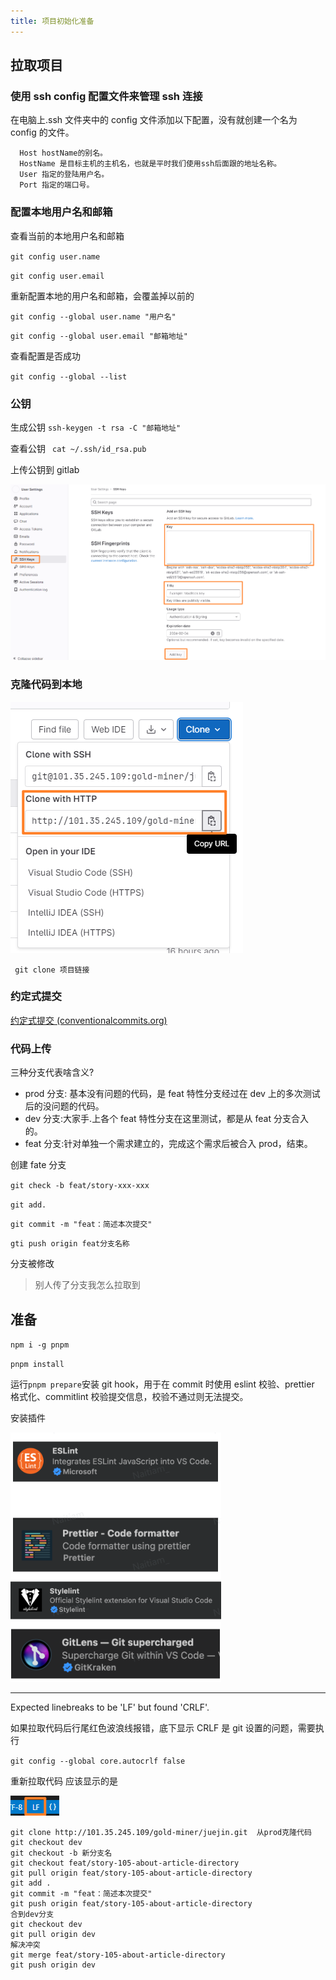 ```yaml
---
title: 项目初始化准备
---
```


## 拉取项目

### 使用 ssh config 配置文件来管理 ssh 连接

在电脑上.ssh 文件夹中的 config 文件添加以下配置，没有就创建一个名为 config 的文件。

```Plain
  Host hostName的别名。
  HostName 是目标主机的主机名，也就是平时我们使用ssh后面跟的地址名称。
  User 指定的登陆用户名。
  Port 指定的端口号。
```

### 配置本地用户名和邮箱

查看当前的本地用户名和邮箱

`git config user.name`

`git config user.email`

重新配置本地的用户名和邮箱，会覆盖掉以前的

`git config --global user.name "用户名"`

`git config --global user.email "邮箱地址"`

查看配置是否成功

`git config --global --list`

### 公钥

生成公钥 `ssh-keygen -t rsa -C "邮箱地址"`

查看公钥 ` cat ~/.ssh/id_rsa.pub`

上传公钥到 gitlab

![image-20230204160052848](./img/拉取gitlab代码.assets/image-20230204160052848.png)

### 克隆代码到本地

![image-20230204160148757](./img/拉取gitlab代码.assets/image-20230204160148757.png)

` git clone 项目链接`

### 约定式提交

[约定式提交 (conventionalcommits.org)](https://www.conventionalcommits.org/zh-hans/v1.0.0/)

### 代码上传

三种分支代表啥含义?

- prod 分支: 基本没有问题的代码，是 feat 特性分支经过在 dev 上的多次测试后的没问题的代码。
- dev 分支:大家手.上各个 feat 特性分支在这里测试，都是从 feat 分支合入的。
- feat 分支:针对单独一个需求建立的，完成这个需求后被合入 prod，结束。

创建 fate 分支

`git check -b feat/story-xxx-xxx`

`git add.`

`git commit -m "feat：简述本次提交"`

`gti push origin feat分支名称`

分支被修改

> 别人传了分支我怎么拉取到

## 准备

`npm i -g pnpm`

`pnpm install`

运行`pnpm prepare`安装 git hook，用于在 commit 时使用 eslint 校验、prettier 格式化、commitlint 校验提交信息，校验不通过则无法提交。

安装插件

![image-20230204180441975](./img/拉取gitlab代码.assets/image-20230204180441975.png)

---

Expected linebreaks to be 'LF' but found 'CRLF'.

如果拉取代码后⾏尾红⾊波浪线报错，底下显⽰ CRLF 是 git 设置的问题，需要执⾏

`git config --global core.autocrlf false`

重新拉取代码 应该显⽰的是

![image-20230210023232951](./img/项目初始化准备.assets/image-20230210023232951.png)

```
git clone http://101.35.245.109/gold-miner/juejin.git  从prod克隆代码
git checkout dev
git checkout -b 新分支名
git checkout feat/story-105-about-article-directory
git pull origin feat/story-105-about-article-directory
git add .
git commit -m "feat：简述本次提交"
git push origin feat/story-105-about-article-directory
合到dev分支
git checkout dev
git pull origin dev
解决冲突
git merge feat/story-105-about-article-directory
git push origin dev
```
